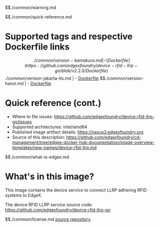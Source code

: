 $$./common/warning.md

$$./common/quick-reference.md

# Supported tags and respective Dockerfile links

$$./common/version-kamakura.md |
        - [Dockerfile](https://github.com/edgexfoundry/device-rfid-llrp-go/blob/v2.2.0/Dockerfile)
$$./common/version-jakarta-lts.md |
        - [Dockerfile](https://github.com/edgexfoundry/device-rfid-llrp-go/blob/v2.1.0/Dockerfile)
$$./common/version-hanoi.md |
        - [Dockerfile](https://github.com/edgexfoundry/device-rfid-llrp-go/blob/v1.0.0/Dockerfile)

# Quick reference (cont.)

- Where to file issues: https://github.com/edgexfoundry/device-rfid-llrp-go/issues
- Supported architectures: intel/amd64
- Published image artifact details: https://nexus3.edgexfoundry.org
- Source of this description: https://github.com/edgexfoundry/cd-management/tree/edgex-docker-hub-documentation/image-overview-templates/new-names/device-rfid-llrp.md

$$./common/what-is-edgex.md

# What's in this image?

This image contains the device service to connect LLRP adhering RFID systems to EdgeX.

The device RFID LLRP service source code: <https://github.com/edgexfoundry/device-rfid-llrp-go>

$$./common/license.md
[source repository](https://github.com/edgexfoundry/device-rfid-llrp-go/tree/v1.0.0).
